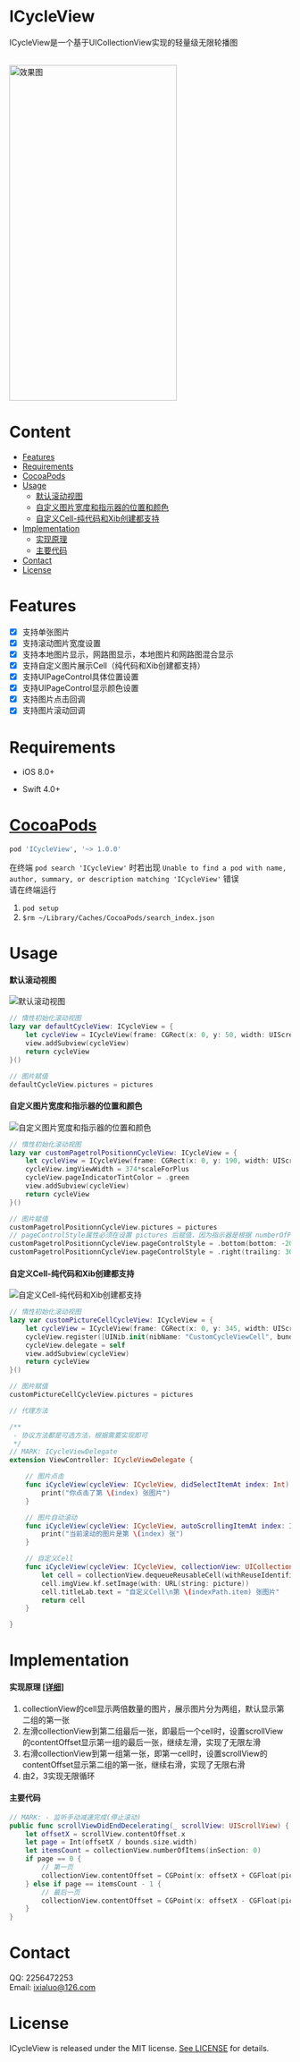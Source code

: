 # ICycleView

ICycleView是一个基于UICollectionView实现的轻量级无限轮播图

<br>
<img src="DemoResources/icycleview.gif" width="300" height="600" title="效果图">

# Content

- [Features](#features)
- [Requirements](#requirements)
- [CocoaPods](#cocoapods)
- [Usage](#usage)
    - [默认滚动视图](#默认滚动视图)
    - [自定义图片宽度和指示器的位置和颜色](#自定义图片宽度和指示器的位置和颜色)
    - [自定义Cell-纯代码和Xib创建都支持](#自定义cell-纯代码和xib创建都支持)
- [Implementation](#implementation)
    - [实现原理](#实现原理-详细)
    - [主要代码](#主要代码)
- [Contact](#contact)
- [License](#license)


# Features

- [x] 支持单张图片
- [x] 支持滚动图片宽度设置
- [x] 支持本地图片显示，网路图显示，本地图片和网路图混合显示
- [x] 支持自定义图片展示Cell（纯代码和Xib创建都支持）
- [x] 支持UIPageControl具体位置设置
- [x] 支持UIPageControl显示颜色设置
- [x] 支持图片点击回调
- [x] 支持图片滚动回调

# Requirements

* iOS 8.0+

* Swift 4.0+


# [CocoaPods](http://cocoapods.org)

```ruby
pod 'ICycleView', '~> 1.0.0'
```
在终端 `pod search 'ICycleView'` 时若出现 `Unable to find a pod with name, author, summary, or description matching 'ICycleView'` 错误<br>
请在终端运行<br>
1. `pod setup`<br>
2. `$rm ~/Library/Caches/CocoaPods/search_index.json`


# Usage

#### 默认滚动视图

<img src="DemoResources/default_icycleview.gif" title="默认滚动视图">

```swift 
// 惰性初始化滚动视图
lazy var defaultCycleView: ICycleView = {
    let cycleView = ICycleView(frame: CGRect(x: 0, y: 50, width: UIScreen.main.bounds.width, height: 130*scaleForPlus))
    view.addSubview(cycleView)
    return cycleView
}()

// 图片赋值
defaultCycleView.pictures = pictures
```


#### 自定义图片宽度和指示器的位置和颜色

<img src="DemoResources/custom_pagecontrol_icycleview.gif" title="自定义图片宽度和指示器的位置和颜色">

```swift
// 惰性初始化滚动视图
lazy var customPagetrolPositionnCycleView: ICycleView = {
    let cycleView = ICycleView(frame: CGRect(x: 0, y: 190, width: UIScreen.main.bounds.width, height: 130*scaleForPlus))
    cycleView.imgViewWidth = 374*scaleForPlus
    cycleView.pageIndicatorTintColor = .green
    view.addSubview(cycleView)
    return cycleView
}()

// 图片赋值
customPagetrolPositionnCycleView.pictures = pictures
// pageControlStyle属性必须在设置 pictures 后赋值，因为指示器是根据 numberOfPages 计算Size的
customPagetrolPositionnCycleView.pageControlStyle = .bottom(bottom: -20)
customPagetrolPositionnCycleView.pageControlStyle = .right(trailing: 30*scaleForPlus)
```

#### 自定义Cell-纯代码和Xib创建都支持

<img src="DemoResources/custom_cell_icycleview.gif" title="自定义Cell-纯代码和Xib创建都支持">

```swift
// 惰性初始化滚动视图
lazy var customPictureCellCycleView: ICycleView = {
    let cycleView = ICycleView(frame: CGRect(x: 0, y: 345, width: UIScreen.main.bounds.width, height: 130*scaleForPlus))
    cycleView.register([UINib.init(nibName: "CustomCycleViewCell", bundle: nil)], identifiers: ["CustomCell"])
    cycleView.delegate = self
    view.addSubview(cycleView)
    return cycleView
}()

// 图片赋值
customPictureCellCycleView.pictures = pictures

// 代理方法

/**
 - 协议方法都是可选方法，根据需要实现即可
 */
// MARK: ICycleViewDelegate
extension ViewController: ICycleViewDelegate {

    // 图片点击
    func iCycleView(cycleView: ICycleView, didSelectItemAt index: Int) {
        print("你点击了第 \(index) 张图片")
    }

    // 图片自动滚动
    func iCycleView(cycleView: ICycleView, autoScrollingItemAt index: Int) {
        print("当前滚动的图片是第 \(index) 张")
    }

    // 自定义Cell
    func iCycleView(cycleView: ICycleView, collectionView: UICollectionView, cellForItemAt indexPath: IndexPath, picture: String) -> UICollectionViewCell {
        let cell = collectionView.dequeueReusableCell(withReuseIdentifier: "CustomCell", for: indexPath) as! CustomCycleViewCell
        cell.imgView.kf.setImage(with: URL(string: picture))
        cell.titleLab.text = "自定义Cell\n第 \(indexPath.item) 张图片"
        return cell
    }

}
```


# Implementation

#### 实现原理 [[详细]](https://www.jianshu.com/p/2b5ff0cb9b06)
1. collectionView的cell显示两倍数量的图片，展示图片分为两组，默认显示第二组的第一张
2. 左滑collectionView到第二组最后一张，即最后一个cell时，设置scrollView的contentOffset显示第一组的最后一张，继续左滑，实现了无限左滑
3. 右滑collectionView到第一组第一张，即第一cell时，设置scrollView的contentOffset显示第二组的第一张，继续右滑，实现了无限右滑
4. 由2，3实现无限循环

#### 主要代码

```swift
// MARK: - 监听手动减速完成(停止滚动)
public func scrollViewDidEndDecelerating(_ scrollView: UIScrollView) {
    let offsetX = scrollView.contentOffset.x
    let page = Int(offsetX / bounds.size.width)
    let itemsCount = collectionView.numberOfItems(inSection: 0)
    if page == 0 {
        // 第一页
        collectionView.contentOffset = CGPoint(x: offsetX + CGFloat(pictures.count) * bounds.size.width, y: 0)
    } else if page == itemsCount - 1 {
        // 最后一页
        collectionView.contentOffset = CGPoint(x: offsetX - CGFloat(pictures.count) * bounds.size.width, y: 0)
    }
}
```


# Contact

QQ: 2256472253<br>
Email: ixialuo@126.com


# License

ICycleView is released under the MIT license. [See LICENSE](LICENSE) for details.
